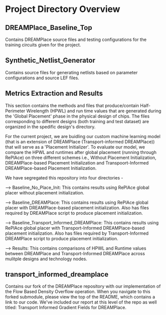 # Project Directory Overview

## DREAMPlace_Baseline_Top
Contains DREAMPlace source files and testing configurations for the training circuits given for the project.

## Synthetic_Netlist_Generator
Contains source files for generating netlists based on parameter configurations and source LEF files.

## Metrics Extraction and Results

This section contains the methods and files that produce/contain Half-Perimeter Wirelength (HPWL) and run time values that are generated during the 'Global Placement' phase in the physical design of chips. The files corresponding to different designs (both training and test dataset) are organized in the spedific design's directory.

For the current project, we are buidling our custom machine learning model (that is an extension of DREAMPlace (Transport-informed DREAMPlace)) that will serve as a 'Placement Initializer'. To evaluate our model, we compare the HPWL and runtimes after global placement (running through RePlAce) on three different schemes i.e., Without Placement Initialization, DREAMPlace-based Placement Initialization and Transpoort-Informed DREAMPlace-based Placement Initialization.

We have segregated this repository into four directories -

--> Baseline_No_Place_Init: This contains results using RePlAce global placer without placement initialization.

--> Baseline_DREAMPlace: This contains results using RePlAce global placer with DREAMPlace-based placement initialization. Also has files required by DREAMPlace script to produce placement initialization.

--> Baseline_Transport_Informed_DREAMPlace: This contains results using RePlAce global placer with Transport-Informed DREAMPlace-based placement initialization. Also has files required by Transport-Informed DREAMPlace script to produce placement initialization.

--> Results: This contains comparisons of HPWL and Runtime values between DREAMPlace and Transport-Informed DREAMPlace across mulitple designs and technology nodes.

## transport_informed_dreamplace
Contains our fork of the DREAMPlace repository with our implementation of the Flow Based Density Overflow operation. When you navigate to this forked submodule, please view the top of the README, which contains a link to our code. We've included our report at this level of the repo as well titled: Transport Informed Gradient Fields for DREAMPlace.

